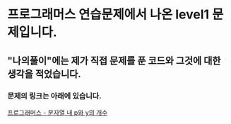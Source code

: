 # 프로그래머스 연습문제에서 나온 level1 문제입니다.
## "나의풀이"에는 제가 직접 문제를 푼 코드와 그것에 대한 생각을 적었습니다.
### 문제의 링크는 아래에 있습니다.
<a href="https://programmers.co.kr/learn/courses/30/lessons/12916" target="_blank">프로그래머스 - 문자열 내 p와 y의 개수</a>
